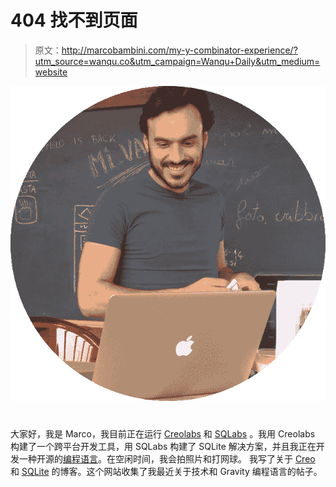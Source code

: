 # 404 找不到页面

> 原文：<http://marcobambini.com/my-y-combinator-experience/?utm_source=wanqu.co&utm_campaign=Wanqu+Daily&utm_medium=website>

![](img/09d6115814417866db491302287c868a.png)

# 

大家好，我是 Marco，我目前正在运行 [Creolabs](https://creolabs.com/) 和 [SQLabs](https://sqlabs.com/) 。我用 Creolabs 构建了一个跨平台开发工具，用 SQLabs 构建了 SQLite 解决方案，并且我正在开发一种开源的[编程语言](https://github.com/marcobambini/gravity/)。在空闲时间，我会拍照片和打网球。
我写了关于 [Creo](https://blog.creolabs.com/) 和 [SQLite](https://sqlabs.com/blog/) 的博客。这个网站收集了我最近关于技术和 Gravity 编程语言的帖子。

